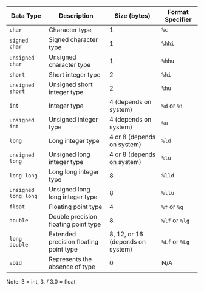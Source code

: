 | Data Type              | Description                                 | Size (bytes)         | Format Specifier |
|------------------------|---------------------------------------------|----------------------|------------------|
| `char`                 | Character type                              | 1                    | `%c`             |
| `signed char`          | Signed character type                       | 1                    | `%hhi`           |
| `unsigned char`        | Unsigned character type                     | 1                    | `%hhu`           |
| `short`                | Short integer type                          | 2                    | `%hi`            |
| `unsigned short`       | Unsigned short integer type                 | 2                    | `%hu`            |
| `int`                  | Integer type                                | 4 (depends on system)| `%d` or `%i`     |
| `unsigned int`         | Unsigned integer type                       | 4 (depends on system)| `%u`             |
| `long`                 | Long integer type                           | 4 or 8 (depends on system) | `%ld`            |
| `unsigned long`        | Unsigned long integer type                  | 4 or 8 (depends on system) | `%lu`            |
| `long long`            | Long long integer type                      | 8                    | `%lld`           |
| `unsigned long long`   | Unsigned long long integer type             | 8                    | `%llu`           |
| `float`                | Floating point type                         | 4                    | `%f` or `%g`     |
| `double`               | Double precision floating point type        | 8                    | `%lf` or `%lg`   |
| `long double`          | Extended precision floating point type      | 8, 12, or 16 (depends on system) | `%Lf` or `%Lg`   |
| `void`                 | Represents the absence of type              | 0                    | N/A              |


Note: 3 = int, 3. \/ 3.0 = float
